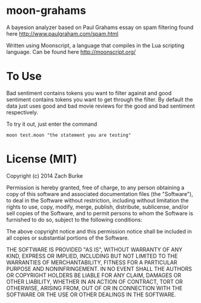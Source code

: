 moon-grahams
============

A bayesion analyzer based on Paul Grahams essay on spam filtering found here http://www.paulgraham.com/spam.html

Written using Moonscript, a language that compiles in the Lua scripting language.  Can be found here http://moonscript.org/

To Use
======

Bad sentiment contains tokens you want to filter against and good sentiment contains tokens you want to get through the filter.   By default the data just uses good and bad movie reviews for the good and bad sentiment respectively.  

To try it out, just enter the command

```
moon test.moon "the statement you are testing"
```

License (MIT)
=============

Copyright (c) 2014 Zach Burke

Permission is hereby granted, free of charge, to any person obtaining a copy
of this software and associated documentation files (the "Software"), to deal
in the Software without restriction, including without limitation the rights
to use, copy, modify, merge, publish, distribute, sublicense, and/or sell
copies of the Software, and to permit persons to whom the Software is
furnished to do so, subject to the following conditions:

The above copyright notice and this permission notice shall be included in all
copies or substantial portions of the Software.

THE SOFTWARE IS PROVIDED "AS IS", WITHOUT WARRANTY OF ANY KIND, EXPRESS OR
IMPLIED, INCLUDING BUT NOT LIMITED TO THE WARRANTIES OF MERCHANTABILITY,
FITNESS FOR A PARTICULAR PURPOSE AND NONINFRINGEMENT. IN NO EVENT SHALL THE
AUTHORS OR COPYRIGHT HOLDERS BE LIABLE FOR ANY CLAIM, DAMAGES OR OTHER
LIABILITY, WHETHER IN AN ACTION OF CONTRACT, TORT OR OTHERWISE, ARISING FROM,
OUT OF OR IN CONNECTION WITH THE SOFTWARE OR THE USE OR OTHER DEALINGS IN THE
SOFTWARE.